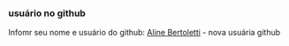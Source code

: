 ### usuário no github

Infomr seu nome e usuário do github:
[Aline Bertoletti](github.com/alinebertoletti) - nova usuária github

